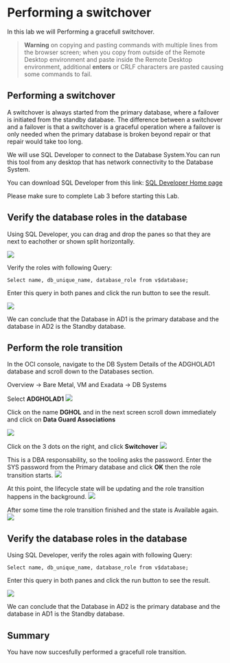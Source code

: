 # Performing a switchover

In this lab we will Performing a gracefull switchover.


> **Warning** on copying and pasting commands with multiple lines from the browser screen; when you copy from outside of the Remote Desktop environment and paste inside the Remote Desktop environment, additional **enters** or CRLF characters are pasted causing some commands to fail. 


## Performing a switchover

A switchover is always started from the primary database, where a failover is initiated from the standby database. 
The difference between a switchover and a failover is that a switchover is a graceful operation where a failover is only needed when the primary database is broken beyond repair or that repair would take too long. 

We will use SQL Developer to connect to the Database System.You can run this tool from any desktop that has network connectivity to the Database System.

You can download SQL Developer from this link: [SQL Developer Home page](https://www.oracle.com/be/database/technologies/appdev/sqldeveloper-landing.html) 

Please make sure to complete Lab 3 before starting this Lab.


## Verify the database roles in the database

Using SQL Developer, you can drag and drop the panes so that they are next to eachother or shown split horizontally. 

![](./images/Switchover_01.png)


Verify the roles with following Query:

``
Select name, db_unique_name, database_role from v$database;
``

Enter this query in both panes and click the run button to see the result.

![](./images/Switchover_02.png)

We can conclude that the Database in AD1 is the primary database and the database in AD2 is the Standby database.


## Perform the role transition

In the OCI console, navigate to the DB System Details of the ADGHOLAD1 database and scroll down to the Databases section.

Overview
-> Bare Metal, VM and Exadata
-> DB Systems

Select **ADGHOLAD1**
![](./images/Switchover_03.png)

Click on the name **DGHOL** and in the next screen scroll down immediately and click on **Data Guard Associations**

![](./images/Switchover_04.png)

Click on the 3 dots on the right, and click **Switchover**
![](./images/Switchover_05.png)

This is a DBA responsability, so the tooling asks the password. Enter the SYS password from the Primary database and click **OK** then the role transition starts.
![](./images/Switchover_06.png)

At this point, the lifecycle state will be updating and the role transition happens in the background.
![](./images/Switchover_07.png)

After some time the role transition finished and the state is Available again. 
![](./images/Switchover_08.png)


## Verify the database roles in the database

Using SQL Developer, verify the roles again with following Query:

``
Select name, db_unique_name, database_role from v$database;
``

Enter this query in both panes and click the run button to see the result.

![](./images/Switchover_09.png)

We can conclude that the Database in AD2 is the primary database and the database in AD1 is the Standby database.


## Summary
You have now succesfully performed a gracefull role transition.